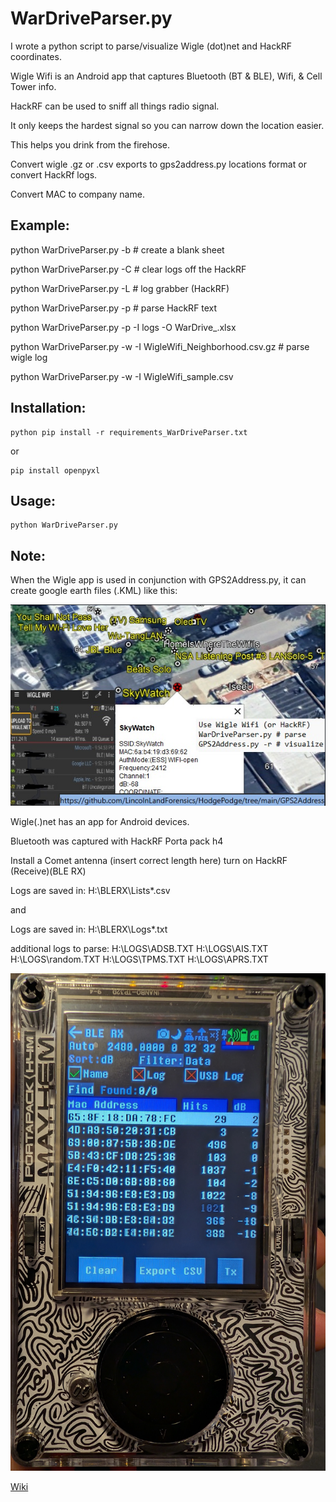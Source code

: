
# WarDriveParser.py

I wrote a python script to parse/visualize Wigle (dot)net and HackRF coordinates. 

Wigle Wifi is an Android app that captures Bluetooth (BT & BLE), Wifi, & Cell Tower info. 

HackRF can be used to sniff all things radio signal. 

It only keeps the hardest signal so you can narrow down the location easier. 

This helps you drink from the firehose.

Convert wigle .gz or .csv exports to gps2address.py locations format or convert HackRf logs. 

Convert MAC to company name.


## Example:
  python WarDriveParser.py -b      # create a blank sheet

  python WarDriveParser.py -C      # clear logs off the HackRF

  python WarDriveParser.py -L      # log grabber (HackRF)

  python WarDriveParser.py -p      # parse HackRF text

  python WarDriveParser.py -p -I logs -O WarDrive_.xlsx

  python WarDriveParser.py -w -I WigleWifi_Neighborhood.csv.gz     # parse wigle log

  python WarDriveParser.py -w -I WigleWifi_sample.csv

## Installation:
```
python pip install -r requirements_WarDriveParser.txt
```
or 
```
pip install openpyxl
```


## Usage:


```
python WarDriveParser.py
```



## Note:

When the Wigle app is used in conjunction with GPS2Address.py, it can create google earth files (.KML) like this:

![sample KML](Images/Wigle_Wifi1.png)


Wigle(.)net has an app for Android devices.

Bluetooth was captured with HackRF Porta pack h4

Install a Comet antenna (insert correct length here)
turn on HackRF
(Receive)(BLE RX)

Logs are saved in: H:\BLERX\Lists\*.csv

and

Logs are saved in: H:\BLERX\Logs\*.txt

additional logs to parse:
H:\LOGS\ADSB.TXT
H:\LOGS\AIS.TXT
H:\LOGS\random.TXT
H:\LOGS\TPMS.TXT
H:\LOGS\APRS.TXT




![sample output](Images/HackRF_BLE_RX.jpg)


[Wiki](https://github.com/portapack-mayhem/mayhem-firmware/wiki/Bluetooth-Low-Energy-Receiver)
